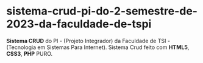 # sistema-crud-pi-do-2-semestre-de-2023-da-faculdade-de-tspi<br>
 **Sistema CRUD** do PI - (Projeto Integrador) da Faculdade de TSI - (Tecnologia em Sistemas Para Internet).
 Sistema Crud feito com **HTML5**, **CSS3**, **PHP** PURO.
